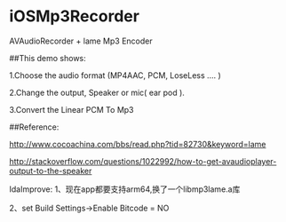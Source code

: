 iOSMp3Recorder
==============

AVAudioRecorder + lame Mp3 Encoder

##This demo shows:

1.Choose the audio format (MP4AAC, PCM, LoseLess …. )

2.Change the output, Speaker or mic( ear pod ).

3.Convert the Linear PCM To Mp3

##Reference:

http://www.cocoachina.com/bbs/read.php?tid=82730&keyword=lame

http://stackoverflow.com/questions/1022992/how-to-get-avaudioplayer-output-to-the-speaker


IdaImprove:
1、现在app都要支持arm64,换了一个libmp3lame.a库

2、set Build Settings->Enable Bitcode = NO
